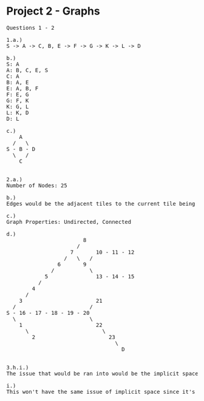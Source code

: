 # Project 2 - Graphs
<pre>
Questions 1 - 2

1.a.)
S -> A -> C, B, E -> F -> G -> K -> L -> D

b.)
S: A
A: B, C, E, S 
C: A
B: A, E
E: A, B, F
F: E, G
G: F, K
K: G, L
L: K, D
D: L

c.)
    A
  /   \
S - B - D
  \   /
    C


2.a.)
Number of Nodes: 25

b.)
Edges would be the adjacent tiles to the current tile being visited.

c.)
Graph Properties: Undirected, Connected

d.)
                        8       
                      /       
                    7       10 - 11 - 12
                  /   \   /
                6       9
              /           \
            5               13 - 14 - 15
          /                   
        4                       
      /                           
    3                       21
  /                       /
S - 16 - 17 - 18 - 19 - 20
  \                       \
    1                       22
      \                       \
        2                       23
                                  \
                                    D


3.h.i.)
The issue that would be ran into would be the implicit space growing too large for a computer to handle since it's O(n) implicit space.

i.)
This won't have the same issue of implicit space since it's not recursive.
</pre>



